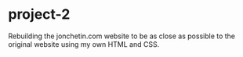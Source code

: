 # project-2
Rebuilding the jonchetin.com website to be as close as possible to the original website using my own HTML and CSS.
